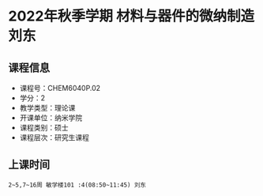 # 2022年秋季学期 材料与器件的微纳制造 刘东






## 课程信息

- 课程号：CHEM6040P.02
- 学分：2
- 教学类型：理论课
- 开课单位：纳米学院
- 课程类别：硕士
- 课程层次：研究生课程

## 上课时间

```
2~5,7~16周 敏学楼101 :4(08:50~11:45) 刘东
```

